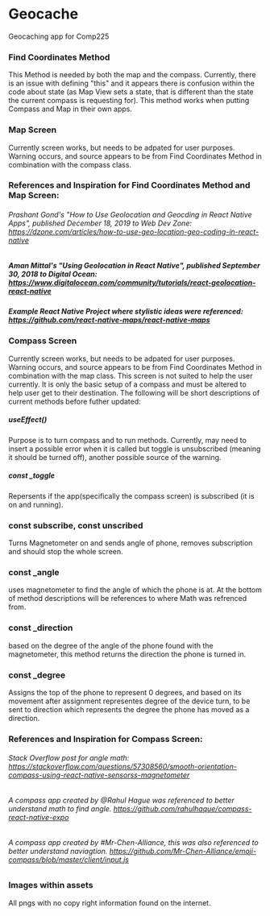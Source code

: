 # Geocache
Geocaching app for Comp225

### Find Coordinates Method 
This Method is needed by both the map and the compass. Currently, there is an issue with defining "this" and it appears there is confusion within the code about state (as Map View sets a state, that is different than the state the current compass is requesting for). This method works when putting Compass and Map in their own apps. 
### Map Screen 
Currently screen works, but needs to be adpated for user purposes. Warning occurs, and source appears to be from Find Coordinates Method in combination with the compass class. 
### References and Inspiration for Find Coordinates Method and Map Screen: 

###### Prashant Gond's "How to Use Geolocation and Geocding in React Native Apps", published December 18, 2019 to Web Dev Zone: https://dzone.com/articles/how-to-use-geo-location-geo-coding-in-react-native

##### Aman Mittal's "Using Geolocation in React Native", published September 30, 2018 to Digital Ocean: https://www.digitalocean.com/community/tutorials/react-geolocation-react-native

##### Example React Native Project where stylistic ideas were referenced: https://github.com/react-native-maps/react-native-maps

### Compass Screen 
Currently screen works, but needs to be adpated for user purposes. Warning occurs, and source appears to be from Find Coordinates Method in combination with the map class. This screen is not suited to help the user currently. It is only the basic setup of a compass and must be altered to help user get to their destination. The following will be short descriptions of current methods before futher updated: 
##### useEffect()
Purpose is to turn compass and to run methods. Currently, may need to insert a possible error when it is called but toggle is unsubscribed (meaning it should be turned off), another possible source of the warning. 
 
##### const _toggle
Repersents if the app(specifically the compass screen) is subscribed (it is on and running). 

### const subscribe, const unscribed 
Turns Magnetometer on and sends angle of phone, removes subscription and should stop the whole screen. 

### const _angle 
uses magnetometer to find the angle of which the phone is at. At the bottom of method descriptions will be references to where Math was refrenced from. 

  
### const _direction 
based on the degree of the angle of the phone found with the magnetometer, this method returns the direction the phone is turned in. 

### const _degree
Assigns the top of the phone to represent 0 degrees, and based on its movement after assignment representes degree of the device turn, to be sent to direction which represents the degree the phone has moved as a direction.

### References and Inspiration for Compass Screen: 
###### Stack Overflow post for angle math: https://stackoverflow.com/questions/57308560/smooth-orientation-compass-using-react-native-sensorss-magnetometer
###### A compass app created by @Rahul Hague was referenced to better understand math to find angle. https://github.com/rahulhaque/compass-react-native-expo
###### A compass app created by #Mr-Chen-Alliance, this was also referenced to better understand naviagtion. https://github.com/Mr-Chen-Alliance/emoji-compass/blob/master/client/input.js



### Images within assets 
All pngs with no copy right information found on the internet. 


